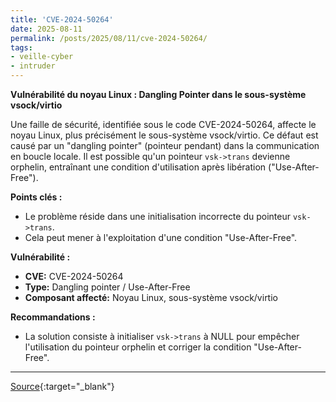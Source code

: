 ```yaml
---
title: 'CVE-2024-50264'
date: 2025-08-11
permalink: /posts/2025/08/11/cve-2024-50264/
tags:
- veille-cyber
- intruder
---
```

**Vulnérabilité du noyau Linux : Dangling Pointer dans le sous-système vsock/virtio**

Une faille de sécurité, identifiée sous le code CVE-2024-50264, affecte le noyau Linux, plus précisément le sous-système vsock/virtio. Ce défaut est causé par un "dangling pointer" (pointeur pendant) dans la communication en boucle locale. Il est possible qu'un pointeur `vsk->trans` devienne orphelin, entraînant une condition d'utilisation après libération ("Use-After-Free").

**Points clés :**

*   Le problème réside dans une initialisation incorrecte du pointeur `vsk->trans`.
*   Cela peut mener à l'exploitation d'une condition "Use-After-Free".

**Vulnérabilité :**

*   **CVE:** CVE-2024-50264
*   **Type:** Dangling pointer / Use-After-Free
*   **Composant affecté:** Noyau Linux, sous-système vsock/virtio

**Recommandations :**

*   La solution consiste à initialiser `vsk->trans` à NULL pour empêcher l'utilisation du pointeur orphelin et corriger la condition "Use-After-Free".

---
[Source](https://cvemon.intruder.io/cves/CVE-2024-50264){:target="_blank"}

